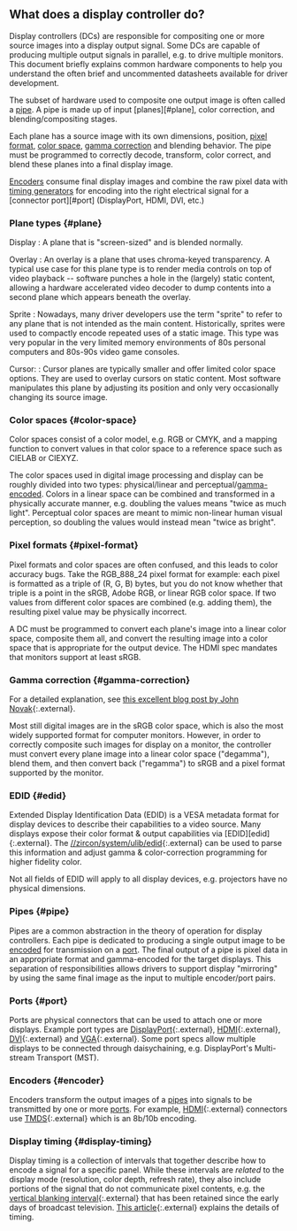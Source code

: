 ## What does a display controller do?

Display controllers (DCs) are responsible for compositing one or more source
images into a display output signal. Some DCs are capable of producing multiple
output signals in parallel, e.g. to drive multiple monitors. This document
briefly explains common hardware components to help you understand the often
brief and uncommented datasheets available for driver development.

The subset of hardware used to composite one output image is often called a
[pipe](#pipe). A pipe is made up of input [planes][#plane], color correction,
and blending/compositing stages.

Each plane has a source image with its own dimensions, position, [pixel
format](#pixel-format), [color space](#color-space), [gamma
correction](#gamma-correction) and blending behavior. The pipe must be
programmed to correctly decode, transform, color correct, and blend these planes
into a final display image.

[Encoders](#encoder) consume final display images and combine the raw pixel data
with [timing generators](#display-timing) for encoding into the right electrical
signal for a [connector port][#port] (DisplayPort, HDMI, DVI, etc.)

### Plane types {#plane}

Display
: A plane that is "screen-sized" and is blended normally.

Overlay
: An overlay is a plane that uses chroma-keyed transparency. A typical use case
  for this plane type is to render media controls on top of video playback --
  software punches a hole in the (largely) static content, allowing a hardware
  accelerated video decoder to dump contents into a second plane which appears
  beneath the overlay.

Sprite
: Nowadays, many driver developers use the term "sprite" to refer to any plane
  that is not intended as the main content. Historically, sprites were used to
  compactly encode repeated uses of a static image. This type was very popular
  in the very limited memory environments of 80s personal computers and 80s-90s
  video game consoles.

Cursor:
: Cursor planes are typically smaller and offer limited color space options.
  They are used to overlay cursors on static content. Most software manipulates
  this plane by adjusting its position and only very occasionally changing its
  source image.

### Color spaces {#color-space}

Color spaces consist of a color model, e.g. RGB or CMYK, and a mapping function
to convert values in that color space to a reference space such as CIELAB or
CIEXYZ.

The color spaces used in digital image processing and display can be roughly
divided into two types: physical/linear and
perceptual/[gamma-encoded](#gamma-correction). Colors in a linear space can be
combined and transformed in a physically accurate manner, e.g. doubling the
values means "twice as much light". Perceptual color spaces are meant to mimic
non-linear human visual perception, so doubling the values would instead mean
"twice as bright".

### Pixel formats {#pixel-format}

Pixel formats and color spaces are often confused, and this leads to color
accuracy bugs. Take the RGB_888_24 pixel format for example: each pixel is
formatted as a triple of (R, G, B) bytes, but you do not know whether that
triple is a point in the sRGB, Adobe RGB, or linear RGB color space. If two
values from different color spaces are combined (e.g. adding them), the
resulting pixel value may be physically incorrect.

A DC must be programmed to convert each plane's image into a linear color space,
composite them all, and convert the resulting image into a color space that is
appropriate for the output device. The HDMI spec mandates that monitors support
at least sRGB.

### Gamma correction {#gamma-correction}

For a detailed explanation, see [this excellent blog post by John
Novak][novak-gamma]{:.external}.

Most still digital images are in the sRGB color space, which is also the most
widely supported format for computer monitors. However, in order to correctly
composite such images for display on a monitor, the controller must convert
every plane image into a linear color space ("degamma"), blend them, and then
convert back ("regamma") to sRGB and a pixel format supported by the monitor.

### EDID {#edid}

Extended Display Identification Data (EDID) is a VESA metadata format for
display devices to describe their capabilities to a video source. Many displays
expose their color format & output capabilities via [EDID][edid]{:.external}.
The [//zircon/system/ulib/edid][edid-lib]{:.external} can be used to parse this
information and adjust gamma & color-correction programming for higher fidelity
color.

Not all fields of EDID will apply to all display devices, e.g. projectors have
no physical dimensions.

### Pipes {#pipe}

Pipes are a common abstraction in the theory of operation for display
controllers. Each pipe is dedicated to producing a single output image to be
[encoded](#encoder) for transmission on a [port](#port). The final output of a
pipe is pixel data in an appropriate format and gamma-encoded for the target
displays. This separation of responsibilities allows drivers to support display
"mirroring" by using the same final image as the input to multiple encoder/port
pairs.

### Ports {#port}

Ports are physical connectors that can be used to attach one or more displays.
Example port types are [DisplayPort][display-port]{:.external},
[HDMI][hdmi]{:.external}, [DVI][dvi]{:.external} and [VGA][vga]{:.external}.
Some port specs allow multiple displays to be connected through daisychaining,
e.g. DisplayPort's Multi-stream Transport (MST).

### Encoders {#encoder}

Encoders transform the output images of a [pipes](#pipe) into signals to be
transmitted by one or more [ports](#port). For example, [HDMI][hdmi]{:.external}
connectors use [TMDS][tmds]{:.external} which is an 8b/10b encoding.

### Display timing {#display-timing}

Display timing is a collection of intervals that together describe how to encode
a signal for a specific panel. While these intervals are _related_ to the
display mode (resolution, color depth, refresh rate), they also include portions
of the signal that do not communicate pixel contents, e.g. the [vertical
blanking interval][vblank-interval]{:.external} that has been retained since the
early days of broadcast television. [This article][display-timing]{:.external}
explains the details of timing.

[display-port]: https://en.wikipedia.org/wiki/DisplayPort#Connectors_and_pin_configuration
[display-timing]: https://en.wikipedia.org/wiki/Raster_scan#video_timing
[dvi]: https://en.wikipedia.org/wiki/Digital_Visual_Interface#Connector
[edid-lib]: https://cs.opensource.google/fuchsia/fuchsia/+/main:zircon/system/ulib/edid
[hdmi]: https://en.wikipedia.org/wiki/HDMI#Connectors
[novak-gamma]: https://blog.johnnovak.net/2016/09/21/what-every-coder-should-know-about-gamma/
[tmds]: https://en.wikipedia.org/wiki/Transition-minimized_differential_signaling
[vblank-interval]: https://en.wikipedia.org/wiki/Vertical_blanking_interval
[vga]: https://en.wikipedia.org/wiki/VGA_connector
